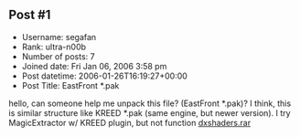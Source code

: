 ## Post #1
- Username: segafan
- Rank: ultra-n00b
- Number of posts: 7
- Joined date: Fri Jan 06, 2006 3:58 pm
- Post datetime: 2006-01-26T16:19:27+00:00
- Post Title: EastFront *.pak

hello, 
can someone help me unpack this file? (EastFront *.pak)?
I think, this is similar structure like KREED *.pak (same engine, but newer version). I try MagicExtractor w/ KREED plugin, but not function 
[dxshaders.rar](https://xentaxbackup.github.io/file/596_dxshaders.rar)
